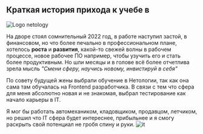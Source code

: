 
## Краткая история прихода к учебе в 
![Logo netology](https://upload.wikimedia.org/wikipedia/commons/thumb/f/f2/Netology_logo.svg/2560px-Netology_logo.svg.png)

 На дворе стоял сомнительный 2022 год, в работе наступил застой, в финансовом, но что более печально в профессиональном плане, хотелось __роста__ и __развития__, какой-то свежей волны в рабочем процессе, новое рабочее ПО например, чтобы узучить его и стать более продуктивным.
 Но шли месяцы и в голове всё более отчетлива зрела мысль *"Смени сферу, научись новому, инвистируй в себя"*

По совету будущей жены выбрали обучение в Нетологии, так как она сама там обучалась на Frontend разработчика.
В связи с тем что сфера для меня абсолютно новая и не знакомая, выбрал тестирование как начало карьеры в IT.

Я мог бы работать автомехаником, кладовщиком, продавцом, летчиком, но решил что IT сфера будет интереснее, прибыльнее и я смогу раскрыть свой потенциал не гробя спину и руки.
![it](https://png.pngtree.com/png-clipart/20220103/big/pngtree-creative-hand-drawn-programmer-festival-png-image_7010850.png)

